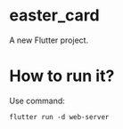 # easter_card

A new Flutter project.

# How to run it?
Use command:
```
flutter run -d web-server
```